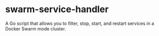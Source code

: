 # swarm-service-handler
A Go script that allows you to filter, stop, start, and restart services in a Docker Swarm mode cluster.
